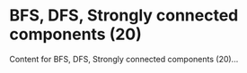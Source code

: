 # BFS, DFS, Strongly connected components (20)

Content for BFS, DFS, Strongly connected components (20)...